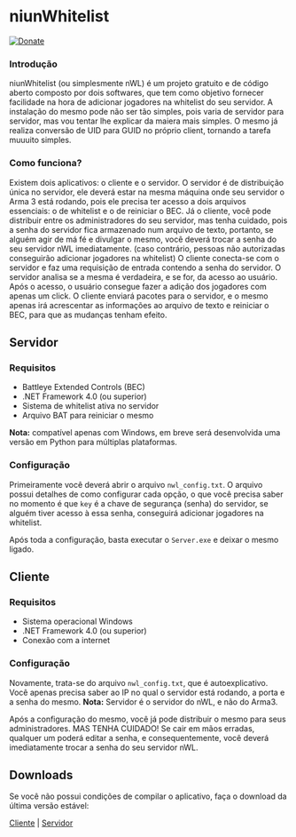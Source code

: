 # niunWhitelist
[![Donate](https://img.shields.io/badge/Donate-PayPal-green.svg)](https://www.paypal.com/cgi-bin/webscr?cmd=_donations&business=C67HPRXBWNM7Q&lc=BR&item_name=Niunzin&item_number=DONATE_NIUN&currency_code=BRL&bn=PP%2dDonationsBF%3abtn_donateCC_LG%2egif%3aNonHosted)
### Introdução
niunWhitelist (ou simplesmente nWL) é um projeto gratuito e de código aberto composto por dois softwares, que tem como objetivo fornecer facilidade na hora de adicionar jogadores na whitelist do seu servidor. A instalação do mesmo pode não ser tão simples, pois varia de servidor para servidor, mas vou tentar lhe explicar da maiera mais simples.
O mesmo já realiza conversão de UID para GUID no próprio client, tornando a tarefa muuuito simples.

### Como funciona?
Existem dois aplicativos: o cliente e o servidor. O servidor é de distribuição única no servidor, ele deverá estar na mesma máquina onde seu servidor o Arma 3 está rodando, pois ele precisa ter acesso a dois arquivos essenciais: o de whitelist e o de reiniciar o BEC.
Já o cliente, você pode distribuir entre os administradores do seu servidor, mas tenha cuidado, pois a senha do servidor fica armazenado num arquivo de texto, portanto, se alguém agir de má fé e divulgar o mesmo, você deverá trocar a senha do seu servidor nWL imediatamente. (caso contrário, pessoas não autorizadas conseguirão adicionar jogadores na whitelist)
O cliente conecta-se com o servidor e faz uma requisição de entrada contendo a senha do servidor. O servidor analisa se a mesma é verdadeira, e se for, da acesso ao usuário. Após o acesso, o usuário consegue fazer a adição dos jogadores com apenas um click. O cliente enviará pacotes para o servidor, e o mesmo apenas irá acrescentar as informações ao arquivo de texto e reiniciar o BEC, para que as mudanças tenham efeito.

## Servidor
### Requisitos
  - Battleye Extended Controls (BEC)
  - .NET Framework 4.0 (ou superior)
  - Sistema de whitelist ativa no servidor
  - Arquivo BAT para reiniciar o mesmo

**Nota:** compatível apenas com Windows, em breve será desenvolvida uma versão em Python para múltiplas plataformas.

### Configuração
Primeiramente você deverá abrir o arquivo ```nwl_config.txt```.
O arquivo possui detalhes de como configurar cada opção, o que você precisa saber no momento é que ```key``` é a chave de segurança (senha) do servidor, se alguém tiver acesso à essa senha, conseguirá adicionar jogadores na whitelist.

Após toda a configuração, basta executar o ```Server.exe``` e deixar o mesmo ligado.

## Cliente
### Requisitos
  - Sistema operacional Windows
  - .NET Framework 4.0 (ou superior)
  - Conexão com a internet
 
### Configuração
Novamente, trata-se do arquivo ```nwl_config.txt```, que é autoexplicativo.
Você apenas precisa saber ao IP no qual o servidor está rodando, a porta e a senha do mesmo.
**Nota:** Servidor é o servidor do nWL, e não do Arma3.

Após a configuração do mesmo, você já pode distribuir o mesmo para seus administradores.
MAS TENHA CUIDADO! Se cair em mãos erradas, qualquer um poderá editar a senha, e consequentemente, você deverá imediatamente trocar a senha do seu servidor nWL.

## Downloads
Se você não possui condições de compilar o aplicativo, faça o download da última versão estável:

[Cliente](https://github.com/Niunzin/niunWhitelist/tree/master/Downloads/Client) | [Servidor](https://github.com/Niunzin/niunWhitelist/tree/master/Downloads/Server)

